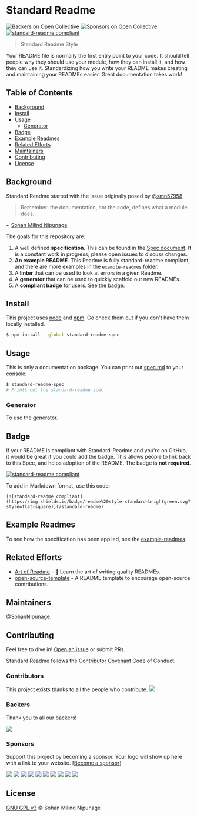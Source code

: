 # Standard Readme

[![Backers on Open Collective](https://opencollective.com/standard-readme/backers/badge.svg)](#backers) [![Sponsors on Open Collective](https://opencollective.com/standard-readme/sponsors/badge.svg)](#sponsors) [![standard-readme compliant](https://img.shields.io/badge/readme%20style-standard-brightgreen.svg?style=flat-square)](https://github.com/smn57958/readme_license_copyright)

> Standard Readme Style

Your README file is normally the first entry point to your code. It should tell people why they should use your module, how they can install it, and how they can use it. Standardizing how you write your README makes creating and maintaining your READMEs easier. Great documentation takes work!

## Table of Contents

- [Background](#background)
- [Install](#install)
- [Usage](#usage)
	- [Generator](#generator)
- [Badge](#badge)
- [Example Readmes](#example-readmes)
- [Related Efforts](#related-efforts)
- [Maintainers](#maintainers)
- [Contributing](#contributing)
- [License](#license)

## Background

Standard Readme started with the issue originally posed by [@smn57958](https://github.com/smn57958) 


> Remember: the documentation, not the code, defines what a module does.

~ [Sohan Milind Nipunage](https://github.com/smn57958)

The goals for this repository are:

1. A well defined **specification**. This can be found in the [Spec document](spec.md). It is a constant work in progress; please open issues to discuss changes.
2. **An example README**. This Readme is fully standard-readme compliant, and there are more examples in the `example-readmes` folder.
3. A **linter** that can be used to look at errors in a given Readme.
4. A **generator** that can be used to quickly scaffold out new READMEs.
5. A **compliant badge** for users. See [the badge](#badge).

## Install

This project uses [node](http://nodejs.org) and [npm](https://npmjs.com). Go check them out if you don't have them locally installed.

```sh
$ npm install --global standard-readme-spec
```

## Usage

This is only a documentation package. You can print out [spec.md](spec.md) to your console:

```sh
$ standard-readme-spec
# Prints out the standard-readme spec
```

### Generator

To use the generator.

## Badge

If your README is compliant with Standard-Readme and you're on GitHub, it would be great if you could add the badge. This allows people to link back to this Spec, and helps adoption of the README. The badge is **not required**.

[![standard-readme compliant](https://img.shields.io/badge/readme%20style-standard-brightgreen.svg?style=flat-square)](https://github.com/RichardLitt/standard-readme)

To add in Markdown format, use this code:

```
[![standard-readme compliant](https://img.shields.io/badge/readme%20style-standard-brightgreen.svg?style=flat-square)](/standard-readme)
```

## Example Readmes

To see how the specification has been applied, see the [example-readmes](example-readmes/).

## Related Efforts

- [Art of Readme](https://github.com/noffle/art-of-readme) - 💌 Learn the art of writing quality READMEs.
- [open-source-template](https://github.com/smn57958/) - A README template to encourage open-source contributions.

## Maintainers

[@SohanNipunage](https://github.com/smn57958).

## Contributing

Feel free to dive in! [Open an issue](https://github.com/RichardLitt/standard-readme/issues/new) or submit PRs.

Standard Readme follows the [Contributor Covenant](http://contributor-covenant.org/version/1/3/0/) Code of Conduct.

### Contributors

This project exists thanks to all the people who contribute. 
<a href="graphs/contributors"><img src="https://opencollective.com/standard-readme/contributors.svg?width=890&button=false" /></a>


### Backers

Thank you to all our backers!

<a href="https://opencollective.com/standard-readme#backers" target="_blank"><img src="https://opencollective.com/standard-readme/backers.svg?width=890"></a>


### Sponsors

Support this project by becoming a sponsor. Your logo will show up here with a link to your website. [[Become a sponsor](https://opencollective.com/standard-readme#sponsor)]

<a href="https://opencollective.com/standard-readme/sponsor/0/website" target="_blank"><img src="https://opencollective.com/standard-readme/sponsor/0/avatar.svg"></a>
<a href="https://opencollective.com/standard-readme/sponsor/1/website" target="_blank"><img src="https://opencollective.com/standard-readme/sponsor/1/avatar.svg"></a>
<a href="https://opencollective.com/standard-readme/sponsor/2/website" target="_blank"><img src="https://opencollective.com/standard-readme/sponsor/2/avatar.svg"></a>
<a href="https://opencollective.com/standard-readme/sponsor/3/website" target="_blank"><img src="https://opencollective.com/standard-readme/sponsor/3/avatar.svg"></a>
<a href="https://opencollective.com/standard-readme/sponsor/4/website" target="_blank"><img src="https://opencollective.com/standard-readme/sponsor/4/avatar.svg"></a>
<a href="https://opencollective.com/standard-readme/sponsor/5/website" target="_blank"><img src="https://opencollective.com/standard-readme/sponsor/5/avatar.svg"></a>
<a href="https://opencollective.com/standard-readme/sponsor/6/website" target="_blank"><img src="https://opencollective.com/standard-readme/sponsor/6/avatar.svg"></a>
<a href="https://opencollective.com/standard-readme/sponsor/7/website" target="_blank"><img src="https://opencollective.com/standard-readme/sponsor/7/avatar.svg"></a>
<a href="https://opencollective.com/standard-readme/sponsor/8/website" target="_blank"><img src="https://opencollective.com/standard-readme/sponsor/8/avatar.svg"></a>
<a href="https://opencollective.com/standard-readme/sponsor/9/website" target="_blank"><img src="https://opencollective.com/standard-readme/sponsor/9/avatar.svg"></a>



## License

[GNU GPL v3](LICENSE) © Sohan Milind Nipunage

